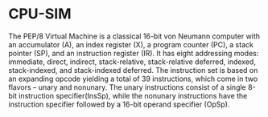 # CPU-SIM
The PEP/8 Virtual Machine is a classical 16-bit von Neumann computer with an accumulator (A), an index register (X), a program counter (PC), a stack pointer (SP), and an instruction register (IR). It has eight addressing modes: immediate, direct, indirect, stack-relative, stack-relative deferred, indexed, stack-indexed, and stack-indexed deferred. The instruction set is based on an expanding opcode yielding a total of 39 instructions, which come in two flavors – unary and nonunary. The unary instructions consist of a single 8-bit instruction specifier(InsSp), while the nonunary instructions have the instruction specifier followed by a 16-bit operand specifier (OpSp).